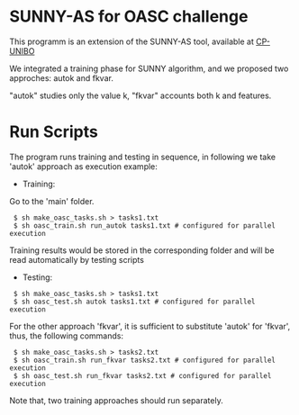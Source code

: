 SUNNY-AS for OASC challenge
===

This programm is an extension of the SUNNY-AS tool, available at [CP-UNIBO](https://github.com/CP-Unibo/sunny-as)


We integrated a training phase for SUNNY algorithm,
and we proposed two approches: autok and fkvar.

"autok" studies only the value k, "fkvar" accounts both k and features.

# Run Scripts

The program runs training and testing in sequence, in following we take 
'autok' approach as execution example:

- Training:

Go to the 'main' folder.
```
 $ sh make_oasc_tasks.sh > tasks1.txt 
 $ sh oasc_train.sh run_autok tasks1.txt # configured for parallel execution

```

Training results would be stored in the corresponding folder and will be read automatically
by testing scripts

- Testing:
```
 $ sh make_oasc_tasks.sh > tasks1.txt 
 $ sh oasc_test.sh autok tasks1.txt # configured for parallel execution
```


For the other approach 'fkvar', it is sufficient to substitute 'autok' for 'fkvar', thus,
the following commands:

```
 $ sh make_oasc_tasks.sh > tasks2.txt 
 $ sh oasc_train.sh run_fkvar tasks2.txt # configured for parallel execution
 $ sh oasc_test.sh run_fkvar tasks2.txt # configured for parallel execution
```

Note that, two training approaches should run separately. 